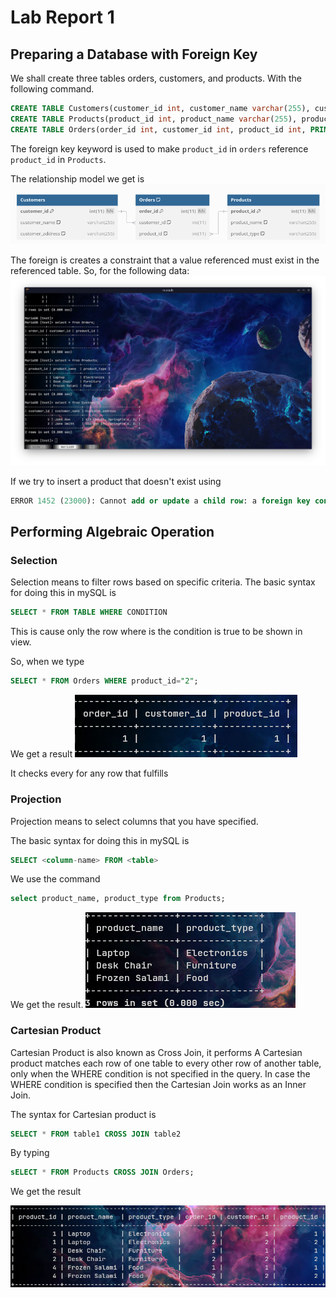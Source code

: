 # Lab Report 1

## Preparing a Database with Foreign Key

We shall create three tables orders, customers, and products. With the following command.

```sql
CREATE TABLE Customers(customer_id int, customer_name varchar(255), customer_address varchar(255), PRIMARY KEY(customer_id));
CREATE TABLE Products(product_id int, product_name varchar(255), product_type varchar(255), PRIMARY KEY(product_id));
CREATE TABLE Orders(order_id int, customer_id int, product_id int, PRIMARY KEY(order_id), FOREIGN KEY(customer_id) REFERENCES Customers(customer_id), FOREIGN KEY(product_id) REFERENCES Products(product_id));
``` 

The foreign key keyword is used to make `product_id` in `orders` reference `product_id` in `Products`.

The relationship model we get is 
![](./photos/fig2-2.png)

The foreign is creates a constraint that a value referenced must exist in the referenced table.
So, for the following data:
![](./photos/fig2-1.png)

If we try to insert a product that doesn't exist using
```sql
ERROR 1452 (23000): Cannot add or update a child row: a foreign key constraint fails (`test`.`Orders`, CONSTRAINT `Orders_ibfk_1` FOREIGN KEY (`customer_id`) REFERENCES `Customers` (`customer_id`))
```

## Performing Algebraic Operation

### Selection

Selection means to filter rows based on specific criteria. The basic syntax for doing this in mySQL is
```sql
SELECT * FROM TABLE WHERE CONDITION
```
This is cause only the row where is the condition is true to be shown in view.

So, when we type
```sql
SELECT * FROM Orders WHERE product_id="2";
```

We get a result
![](./photos/fig2-3.png)

It checks every for any row that fulfills 

### Projection

Projection means to select columns that you have specified.

The basic syntax for doing this in mySQL is
```sql
SELECT <column-name> FROM <table> 
```

We use the command
```sql
select product_name, product_type from Products;
```

We get the result.
![](./photos/fig2-4.png)


### Cartesian Product

Cartesian Product is also known as Cross Join, it performs A Cartesian product matches each row of one table to every other row of another table, only when the WHERE condition is not specified in the query. In case the WHERE condition is specified then the Cartesian Join works as an Inner Join.

The syntax for Cartesian product is
```sql
SELECT * FROM table1 CROSS JOIN table2
```

By typing 
```sql
sELECT * FROM Products CROSS JOIN Orders;
```

We get the result

![](./photos/fig2-5.png)



